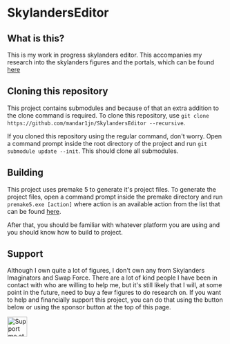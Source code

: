 # SkylandersEditor

## What is this?
This is my work in progress skylanders editor. This accompanies my research into the skylanders figures and the portals, which can be found [here](https://medium.com/@marijnkneppers/list/dissecting-the-skylanders-portal-c4bd580dae2f)

## Cloning this repository
This project contains submodules and because of that an extra addition to the clone command is required. To clone this repository, use ``git clone https://github.com/mandar1jn/SkylandersEditor --recursive``.  

If you cloned this repository using the regular command, don't worry. Open a command prompt inside the root directory of the project and run ``git submodule update --init``. This should clone all submodules.

## Building 
This project uses premake 5 to generate it's project files. To generate the project files, open a command prompt inside the premake directory and run ``premake5.exe [action]`` where action is an available action from the list that can be found [here](https://premake.github.io/docs/Using-Premake).

After that, you should be familiar with whatever platform you are using and you should know how to build to project.

## Support

Although I own quite a lot of figures, I don't own any from Skylanders Imaginators and Swap Force. There are a lot of kind people I have been in contact with who are willing to help me, but it's still likely that I will, at some point in the future, need to buy a few figures to do research on. If you want to help and financially support this project, you can do that using the button below or using the sponsor button at the top of this page.

<a href='https://ko-fi.com/mandar1jn' target='_blank'><img height='35' style='border:0px;height:46px;' src='https://az743702.vo.msecnd.net/cdn/kofi3.png?v=0' border='0' alt='Support me at ko-fi.com' />
